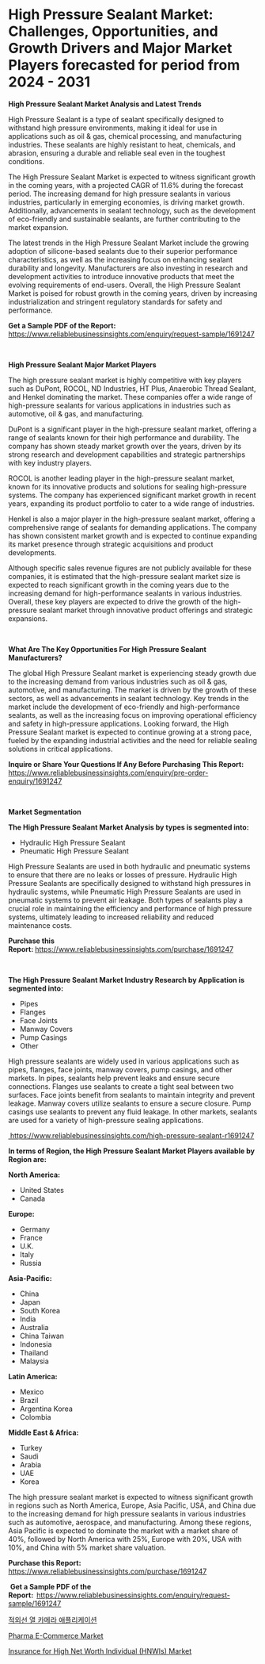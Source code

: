 <p><h1>High Pressure Sealant Market: Challenges, Opportunities, and Growth Drivers and Major Market Players forecasted for period from 2024 - 2031</h1></p><p><strong>High Pressure Sealant Market Analysis and Latest Trends</strong></p>
<p><p>High Pressure Sealant is a type of sealant specifically designed to withstand high pressure environments, making it ideal for use in applications such as oil & gas, chemical processing, and manufacturing industries. These sealants are highly resistant to heat, chemicals, and abrasion, ensuring a durable and reliable seal even in the toughest conditions.</p><p>The High Pressure Sealant Market is expected to witness significant growth in the coming years, with a projected CAGR of 11.6% during the forecast period. The increasing demand for high pressure sealants in various industries, particularly in emerging economies, is driving market growth. Additionally, advancements in sealant technology, such as the development of eco-friendly and sustainable sealants, are further contributing to the market expansion.</p><p>The latest trends in the High Pressure Sealant Market include the growing adoption of silicone-based sealants due to their superior performance characteristics, as well as the increasing focus on enhancing sealant durability and longevity. Manufacturers are also investing in research and development activities to introduce innovative products that meet the evolving requirements of end-users. Overall, the High Pressure Sealant Market is poised for robust growth in the coming years, driven by increasing industrialization and stringent regulatory standards for safety and performance.</p></p>
<p><strong>Get a Sample PDF of the Report:&nbsp;</strong> <a href="https://www.reliablebusinessinsights.com/enquiry/request-sample/1691247">https://www.reliablebusinessinsights.com/enquiry/request-sample/1691247</a></p>
<p>&nbsp;</p>
<p><strong>High Pressure Sealant Major Market Players</strong></p>
<p><p>The high pressure sealant market is highly competitive with key players such as DuPont, ROCOL, ND Industries, HT Plus, Anaerobic Thread Sealant, and Henkel dominating the market. These companies offer a wide range of high-pressure sealants for various applications in industries such as automotive, oil & gas, and manufacturing.</p><p>DuPont is a significant player in the high-pressure sealant market, offering a range of sealants known for their high performance and durability. The company has shown steady market growth over the years, driven by its strong research and development capabilities and strategic partnerships with key industry players.</p><p>ROCOL is another leading player in the high-pressure sealant market, known for its innovative products and solutions for sealing high-pressure systems. The company has experienced significant market growth in recent years, expanding its product portfolio to cater to a wide range of industries.</p><p>Henkel is also a major player in the high-pressure sealant market, offering a comprehensive range of sealants for demanding applications. The company has shown consistent market growth and is expected to continue expanding its market presence through strategic acquisitions and product developments.</p><p>Although specific sales revenue figures are not publicly available for these companies, it is estimated that the high-pressure sealant market size is expected to reach significant growth in the coming years due to the increasing demand for high-performance sealants in various industries. Overall, these key players are expected to drive the growth of the high-pressure sealant market through innovative product offerings and strategic expansions.</p></p>
<p>&nbsp;</p>
<p><strong>What Are The Key Opportunities For High Pressure Sealant Manufacturers?</strong></p>
<p><p>The global High Pressure Sealant market is experiencing steady growth due to the increasing demand from various industries such as oil & gas, automotive, and manufacturing. The market is driven by the growth of these sectors, as well as advancements in sealant technology. Key trends in the market include the development of eco-friendly and high-performance sealants, as well as the increasing focus on improving operational efficiency and safety in high-pressure applications. Looking forward, the High Pressure Sealant market is expected to continue growing at a strong pace, fueled by the expanding industrial activities and the need for reliable sealing solutions in critical applications.</p></p>
<p><strong>Inquire or Share Your Questions If Any Before Purchasing This Report:</strong> <a href="https://www.reliablebusinessinsights.com/enquiry/pre-order-enquiry/1691247">https://www.reliablebusinessinsights.com/enquiry/pre-order-enquiry/1691247</a></p>
<p>&nbsp;</p>
<p><strong>Market Segmentation</strong></p>
<p><strong>The High Pressure Sealant Market Analysis by types is segmented into:</strong></p>
<p><ul><li>Hydraulic High Pressure Sealant</li><li>Pneumatic High Pressure Sealant</li></ul></p>
<p><p>High Pressure Sealants are used in both hydraulic and pneumatic systems to ensure that there are no leaks or losses of pressure. Hydraulic High Pressure Sealants are specifically designed to withstand high pressures in hydraulic systems, while Pneumatic High Pressure Sealants are used in pneumatic systems to prevent air leakage. Both types of sealants play a crucial role in maintaining the efficiency and performance of high pressure systems, ultimately leading to increased reliability and reduced maintenance costs.</p></p>
<p><strong>Purchase this Report:&nbsp;</strong><a href="https://www.reliablebusinessinsights.com/purchase/1691247">https://www.reliablebusinessinsights.com/purchase/1691247</a></p>
<p>&nbsp;</p>
<p><strong>The High Pressure Sealant Market Industry Research by Application is segmented into:</strong></p>
<p><ul><li>Pipes</li><li>Flanges</li><li>Face Joints</li><li>Manway Covers</li><li>Pump Casings</li><li>Other</li></ul></p>
<p><p>High pressure sealants are widely used in various applications such as pipes, flanges, face joints, manway covers, pump casings, and other markets. In pipes, sealants help prevent leaks and ensure secure connections. Flanges use sealants to create a tight seal between two surfaces. Face joints benefit from sealants to maintain integrity and prevent leakage. Manway covers utilize sealants to ensure a secure closure. Pump casings use sealants to prevent any fluid leakage. In other markets, sealants are used for a variety of high-pressure sealing applications.</p></p>
<p><a href="https://www.reliablebusinessinsights.com/high-pressure-sealant-r1691247">&nbsp;https://www.reliablebusinessinsights.com/high-pressure-sealant-r1691247</a></p>
<p><strong>In terms of Region, the High Pressure Sealant Market Players available by Region are:</strong></p>
<p>
    <p> <strong> North America: </strong>
        <ul>
            <li>United States</li>
            <li>Canada</li>
        </ul>
        </p> 
    <p> <strong> Europe: </strong>
        <ul>
            <li>Germany</li>
            <li>France</li>
            <li>U.K.</li>
            <li>Italy</li>
            <li>Russia</li>
        </ul>
        </p> 
    <p> <strong> Asia-Pacific: </strong>
        <ul>
            <li>China</li>
            <li>Japan</li>
            <li>South Korea</li>
            <li>India</li>
            <li>Australia</li>
            <li>China Taiwan</li>
            <li>Indonesia</li>
            <li>Thailand</li>
            <li>Malaysia</li>
        </ul>
        </p> 
    <p> <strong> Latin America: </strong>
        <ul>
            <li>Mexico</li>
            <li>Brazil</li>
            <li>Argentina Korea</li>
            <li>Colombia</li>
        </ul>
        </p> 
    <p> <strong> Middle East & Africa: </strong>
        <ul>
            <li>Turkey</li>
            <li>Saudi</li>
            <li>Arabia</li>
            <li>UAE</li>
            <li>Korea</li>
        </ul>
    </p>
    </p>
<p><p>The high pressure sealant market is expected to witness significant growth in regions such as North America, Europe, Asia Pacific, USA, and China due to the increasing demand for high pressure sealants in various industries such as automotive, aerospace, and manufacturing. Among these regions, Asia Pacific is expected to dominate the market with a market share of 40%, followed by North America with 25%, Europe with 20%, USA with 10%, and China with 5% market share valuation.</p></p>
<p><strong>Purchase this Report: </strong><a href="https://www.reliablebusinessinsights.com/purchase/1691247">https://www.reliablebusinessinsights.com/purchase/1691247</a></p>
<p>&nbsp;<strong>Get a Sample PDF of the Report:&nbsp;&nbsp;</strong><a href="https://www.reliablebusinessinsights.com/enquiry/request-sample/1691247">https://www.reliablebusinessinsights.com/enquiry/request-sample/1691247</a></p>
<p><strong></strong></p>
<p><p><a href="https://medium.com/@ava.lenovo_61085/%EC%A0%81%EC%99%B8%EC%84%A0-%EC%97%B4%ED%99%94%EC%83%81-%EC%B9%B4%EB%A9%94%EB%9D%BC-%EC%96%B4%ED%94%8C%EB%A6%AC%EC%BC%80%EC%9D%B4%EC%85%98-%EC%8B%9C%EC%9E%A5-2031%EB%85%84%EA%B9%8C%EC%A7%80%EC%9D%98-%ED%8A%B8%EB%A0%8C%EB%93%9C-%EC%98%88%EC%B8%A1-%EB%B0%8F-%EA%B2%BD%EC%9F%81-%EB%B6%84%EC%84%9D-e2a7c31986ff">적외선 열 카메라 애플리케이션</a></p><p><a href="https://github.com/ashepherd82/Market-Research-Report-List-5/blob/main/pharma-e-commerce-market.md">Pharma E-Commerce Market</a></p><p><a href="https://github.com/irfadac/Market-Research-Report-List-4/blob/main/insurance-for-high-net-worth-individual-hnwis-market.md">Insurance for High Net Worth Individual (HNWIs) Market</a></p></p>